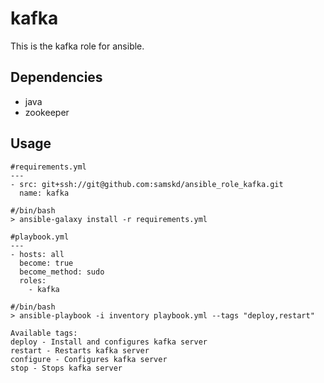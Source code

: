 kafka
=========
This is the kafka role for ansible.

Dependencies
------------
- java
- zookeeper

Usage
-----

```
#requirements.yml
---
- src: git+ssh://git@github.com:samskd/ansible_role_kafka.git
  name: kafka

#/bin/bash
> ansible-galaxy install -r requirements.yml

#playbook.yml
---
- hosts: all
  become: true
  become_method: sudo
  roles:
    - kafka

#/bin/bash
> ansible-playbook -i inventory playbook.yml --tags "deploy,restart"

Available tags:
deploy - Install and configures kafka server
restart - Restarts kafka server
configure - Configures kafka server
stop - Stops kafka server
```
